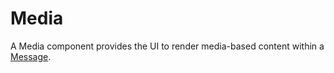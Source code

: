 # Media

A Media component provides the UI to render media-based content within a [Message](./Message.md).
